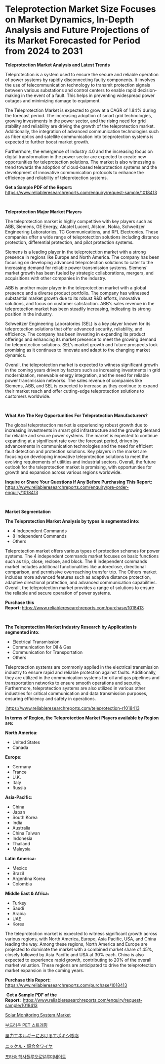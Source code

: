 <p><h1>Teleprotection Market Size Focuses on Market Dynamics, In-Depth Analysis and Future Projections of its Market Forecasted for Period from 2024 to 2031</h1></p><p><strong>Teleprotection Market Analysis and Latest Trends</strong></p>
<p><p>Teleprotection is a system used to ensure the secure and reliable operation of power systems by rapidly disconnecting faulty components. It involves the use of telecommunication technology to transmit protection signals between various substations and control centers to enable rapid decision-making in the event of a fault. This helps in preventing widespread power outages and minimizing damage to equipment.</p><p>The Teleprotection Market is expected to grow at a CAGR of 1.84% during the forecast period. The increasing adoption of smart grid technologies, growing investments in the power sector, and the rising need for grid stability and reliability are driving the growth of the teleprotection market. Additionally, the integration of advanced communication technologies such as fiber optics and satellite communication into teleprotection systems is expected to further boost market growth.</p><p>Furthermore, the emergence of Industry 4.0 and the increasing focus on digital transformation in the power sector are expected to create new opportunities for teleprotection solutions. The market is also witnessing a trend towards the adoption of cloud-based teleprotection systems and the development of innovative communication protocols to enhance the efficiency and reliability of teleprotection systems.</p></p>
<p><strong>Get a Sample PDF of the Report:&nbsp;</strong> <a href="https://www.reliableresearchreports.com/enquiry/request-sample/1018413">https://www.reliableresearchreports.com/enquiry/request-sample/1018413</a></p>
<p>&nbsp;</p>
<p><strong>Teleprotection Major Market Players</strong></p>
<p><p>The teleprotection market is highly competitive with key players such as ABB, Siemens, GE Energy, Alcatel Lucent, Alstom, Nokia, Schweitzer Engineering Laboratories, TC Communications, and RFL Electronics. These companies offer a wide range of teleprotection solutions including distance protection, differential protection, and pilot protection systems.</p><p>Siemens is a leading player in the teleprotection market with a strong presence in regions like Europe and North America. The company has been focusing on developing advanced teleprotection solutions to cater to the increasing demand for reliable power transmission systems. Siemens' market growth has been fueled by strategic collaborations, mergers, and acquisitions with other companies in the industry.</p><p>ABB is another major player in the teleprotection market with a global presence and a diverse product portfolio. The company has witnessed substantial market growth due to its robust R&D efforts, innovative solutions, and focus on customer satisfaction. ABB's sales revenue in the teleprotection market has been steadily increasing, indicating its strong position in the industry.</p><p>Schweitzer Engineering Laboratories (SEL) is a key player known for its teleprotection solutions that offer advanced security, reliability, and efficiency. The company has been investing in expanding its product offerings and enhancing its market presence to meet the growing demand for teleprotection solutions. SEL's market growth and future prospects look promising as it continues to innovate and adapt to the changing market dynamics.</p><p>Overall, the teleprotection market is expected to witness significant growth in the coming years driven by factors such as increasing investments in grid modernization, renewable energy integration, and the need for reliable power transmission networks. The sales revenue of companies like Siemens, ABB, and SEL is expected to increase as they continue to expand their market reach and offer cutting-edge teleprotection solutions to customers worldwide.</p></p>
<p>&nbsp;</p>
<p><strong>What Are The Key Opportunities For Teleprotection Manufacturers?</strong></p>
<p><p>The global teleprotection market is experiencing robust growth due to increasing investments in smart grid infrastructure and the growing demand for reliable and secure power systems. The market is expected to continue expanding at a significant rate over the forecast period, driven by advancements in communication technologies and the need for efficient fault detection and protection solutions. Key players in the market are focusing on developing innovative teleprotection solutions to meet the evolving requirements of utilities and industrial sectors. Overall, the future outlook for the teleprotection market is promising, with opportunities for growth and expansion across various regions worldwide.</p></p>
<p><strong>Inquire or Share Your Questions If Any Before Purchasing This Report:</strong> <a href="https://www.reliableresearchreports.com/enquiry/pre-order-enquiry/1018413">https://www.reliableresearchreports.com/enquiry/pre-order-enquiry/1018413</a></p>
<p>&nbsp;</p>
<p><strong>Market Segmentation</strong></p>
<p><strong>The Teleprotection Market Analysis by types is segmented into:</strong></p>
<p><ul><li>4 Independent Commands</li><li>8 Independent Commands</li><li>Others</li></ul></p>
<p><p>Teleprotection market offers various types of protection schemes for power systems. The 4 independent commands market focuses on basic functions such as trip, close, reclose, and block. The 8 independent commands market includes additional functionalities like autoreclose, directional comparison, and permissive overreaching transfer trip. The Others market includes more advanced features such as adaptive distance protection, adaptive directional protection, and advanced communication capabilities. Overall, the teleprotection market provides a range of solutions to ensure the reliable and secure operation of power systems.</p></p>
<p><strong>Purchase this Report:&nbsp;</strong><a href="https://www.reliableresearchreports.com/purchase/1018413">https://www.reliableresearchreports.com/purchase/1018413</a></p>
<p>&nbsp;</p>
<p><strong>The Teleprotection Market Industry Research by Application is segmented into:</strong></p>
<p><ul><li>Electrical Transmission</li><li>Communication for Oil & Gas</li><li>Communication for Transportation</li><li>Others</li></ul></p>
<p><p>Teleprotection systems are commonly applied in the electrical transmission industry to ensure rapid and reliable protection against faults. Additionally, they are utilized in the communication systems for oil and gas pipelines and transportation networks to ensure smooth operations and security. Furthermore, teleprotection systems are also utilized in various other industries for critical communication and data transmission purposes, ensuring efficiency and safety in operations.</p></p>
<p><a href="https://www.reliableresearchreports.com/teleprotection-r1018413">&nbsp;https://www.reliableresearchreports.com/teleprotection-r1018413</a></p>
<p><strong>In terms of Region, the Teleprotection Market Players available by Region are:</strong></p>
<p>
    <p> <strong> North America: </strong>
        <ul>
            <li>United States</li>
            <li>Canada</li>
        </ul>
        </p> 
    <p> <strong> Europe: </strong>
        <ul>
            <li>Germany</li>
            <li>France</li>
            <li>U.K.</li>
            <li>Italy</li>
            <li>Russia</li>
        </ul>
        </p> 
    <p> <strong> Asia-Pacific: </strong>
        <ul>
            <li>China</li>
            <li>Japan</li>
            <li>South Korea</li>
            <li>India</li>
            <li>Australia</li>
            <li>China Taiwan</li>
            <li>Indonesia</li>
            <li>Thailand</li>
            <li>Malaysia</li>
        </ul>
        </p> 
    <p> <strong> Latin America: </strong>
        <ul>
            <li>Mexico</li>
            <li>Brazil</li>
            <li>Argentina Korea</li>
            <li>Colombia</li>
        </ul>
        </p> 
    <p> <strong> Middle East & Africa: </strong>
        <ul>
            <li>Turkey</li>
            <li>Saudi</li>
            <li>Arabia</li>
            <li>UAE</li>
            <li>Korea</li>
        </ul>
    </p>
    </p>
<p><p>The teleprotection market is expected to witness significant growth across various regions, with North America, Europe, Asia Pacific, USA, and China leading the way. Among these regions, North America and Europe are projected to dominate the market with a combined market share of 45%, closely followed by Asia Pacific and USA at 30% each. China is also expected to experience rapid growth, contributing to 20% of the overall market valuation. These regions are anticipated to drive the teleprotection market expansion in the coming years.</p></p>
<p><strong>Purchase this Report: </strong><a href="https://www.reliableresearchreports.com/purchase/1018413">https://www.reliableresearchreports.com/purchase/1018413</a></p>
<p>&nbsp;<strong>Get a Sample PDF of the Report:&nbsp;&nbsp;</strong><a href="https://www.reliableresearchreports.com/enquiry/request-sample/1018413">https://www.reliableresearchreports.com/enquiry/request-sample/1018413</a></p>
<p><strong></strong></p>
<p><p><a href="https://github.com/SheilaBruen2023/Market-Research-Report-List-1/blob/main/solar-monitoring-system-market.md">Solar Monitoring System Market</a></p><p><a href="https://medium.com/@dannellburge39/%EC%9B%90%ED%99%9C%ED%95%9C-pet-%EC%8A%A4%ED%8A%B8%EB%9E%A9-%EC%8B%9C%EC%9E%A5-%EA%B7%9C%EB%AA%A8%EB%8A%94-%EC%97%B0%ED%8F%89%EA%B7%A0-%EC%84%B1%EC%9E%A5%EB%A5%A0-%EB%A1%9C-%EC%84%B1%EC%9E%A5%ED%95%98%EA%B3%A0-%EC%9E%88%EC%9C%BC%EB%A9%B0-%EC%9D%B4-%EB%B3%B4%EA%B3%A0%EC%84%9C%EB%8A%94-%EC%8B%9C%EC%9E%A5-%EC%84%B8%EB%B6%84%ED%99%94-%EC%84%B1%EC%9E%A5-%EB%B0%8F-2024%EB%85%84%EB%B6%80%ED%84%B0-2031%EB%85%84%EA%B9%8C%EC%A7%80%EC%9D%98-%EC%98%88%EC%B8%A1-%EB%B6%84%EC%84%9D%EC%9D%84-%EB%8B%A4%EB%A3%A8%EA%B3%A0-%EC%9E%88%EC%8A%B5%EB%8B%88%EB%8B%A4-3c6d81ecbd26">부드러운 PET 스트래핑</a></p><p><a href="https://github.com/alyle7648/Market-Research-Report-List-1/blob/main/5148640151995.md">風力エネルギーにおけるエポキシ樹脂</a></p><p><a href="https://github.com/SantosDicki04/Market-Research-Report-List-2/blob/main/1300750151994.md">ニッケル・銅合金ワイヤ</a></p><p><a href="https://github.com/admichael111/Market-Research-Report-List-1/blob/main/7803890161896.md">포타슘 헥사플루오로알루미네이트</a></p></p>